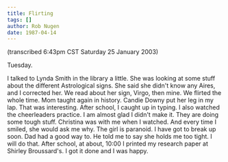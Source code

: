 ```yaml
---
title: Flirting
tags: []
author: Rob Nugen
date: 1987-04-14
---
```


<p class=note>(transcribed 6:43pm CST Saturday 25 January 2003)</p>

<p class=date>Tuesday.</p>

<p>I talked to Lynda Smith in the library a little.  She was looking
at some stuff about the different Astrological signs.  She said she
didn't know any Aires, and I corrected her.  We read about her sign,
Virgo, then mine.  We flirted the whole time.  Mom taught again in
history.  Candie Downy put her leg in my lap.  That was interesting.
After school, I caught up in typing.  I also watched the cheerleaders
practice.  I am almost glad I didn't make it.  They are doing some
tough stuff.  Christina was with me when I watched.  And every time I
smiled, she would ask me why.  The girl is paranoid.  I have got to
break up soon.  Dad had a good way to.  He told me to say she holds me
too tight.  I will do that.  After school, at about, 10:00 I printed
my research paper at Shirley Broussard's.  I got it done and I was
happy.</p>

